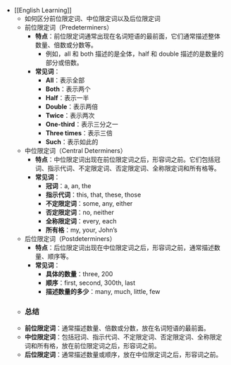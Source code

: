 - [[English Learning]]
	- 如何区分前位限定词、中位限定词以及后位限定词
	- 前位限定词（Predeterminers）
		- **特点**：前位限定词通常出现在名词短语的最前面，它们通常描述整体数量、倍数或分数等。
			- 例如，all 和 both 描述的是全体，half 和 double 描述的是数量的部分或倍数。
		- **常见词**：
			- **All**：表示全部
			- **Both**：表示两个
			- **Half**：表示一半
			- **Double**：表示两倍
			- **Twice**：表示两次
			- **One-third**：表示三分之一
			- **Three times**：表示三倍
			- **Such**：表示如此的
	- 中位限定词（Central Determiners）
		- **特点**：中位限定词出现在前位限定词之后，形容词之前。它们包括冠词、指示代词、不定限定词、否定限定词、全称限定词和所有格等。
		- **常见词**：
			- **冠词**：a, an, the
			- **指示代词**：this, that, these, those
			- **不定限定词**：some, any, either
			- **否定限定词**：no, neither
			- **全称限定词**：every, each
			- **所有格**：my, your, John’s
	- 后位限定词（Postdeterminers）
		- **特点**：后位限定词出现在中位限定词之后，形容词之前，通常描述数量、顺序等。
		- **常见词**：
			- **具体的数量**：three, 200
			- **顺序**：first, second, 300th, last
			- **描述数量的多少**：many, much, little, few
	- ### 总结
	- **前位限定词**：通常描述数量、倍数或分数，放在名词短语的最前面。
	- **中位限定词**：包括冠词、指示代词、不定限定词、否定限定词、全称限定词和所有格，放在前位限定词之后，形容词之前。
	- **后位限定词**：通常描述数量或顺序，放在中位限定词之后，形容词之前。